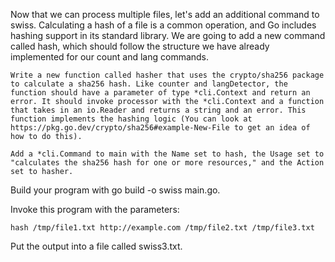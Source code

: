 Now that we can process multiple files, let's add an additional command to swiss. Calculating a hash of a file is a common operation, and Go includes hashing support in its standard library. We are going to add a new command called hash, which should follow the structure we have already implemented for our count and lang commands.

    Write a new function called hasher that uses the crypto/sha256 package to calculate a sha256 hash. Like counter and langDetector, the function should have a parameter of type *cli.Context and return an error. It should invoke processor with the *cli.Context and a function that takes in an io.Reader and returns a string and an error. This function implements the hashing logic (You can look at https://pkg.go.dev/crypto/sha256#example-New-File to get an idea of how to do this).

    Add a *cli.Command to main with the Name set to hash, the Usage set to "calculates the sha256 hash for one or more resources," and the Action set to hasher.

Build your program with go build -o swiss main.go.

Invoke this program with the parameters:

    hash /tmp/file1.txt http://example.com /tmp/file2.txt /tmp/file3.txt

Put the output into a file called swiss3.txt.
